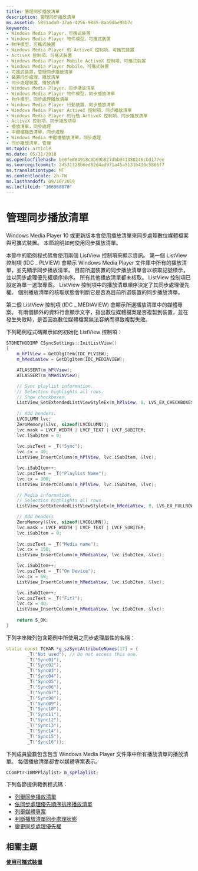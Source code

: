 ```yaml
---
title: 管理同步播放清單
description: 管理同步播放清單
ms.assetid: 5891ada0-37a6-4256-9885-8aa9dbe98b7c
keywords:
- Windows Media Player，可攜式裝置
- Windows Media Player 物件模型，可攜式裝置
- 物件模型，可攜式裝置
- Windows Media Player 的 ActiveX 控制項、可攜式裝置
- ActiveX 控制項、可攜式裝置
- Windows Media Player Mobile ActiveX 控制項、可攜式裝置
- Windows Media Player Mobile、可攜式裝置
- 可攜式裝置，管理同步播放清單
- 裝置同步處理，播放清單
- 同步處理裝置、播放清單
- Windows Media Player，同步播放清單
- Windows Media Player 物件模型，同步播放清單
- 物件模型，同步處理播放清單
- Windows Media Player 行動裝置、同步播放清單
- Windows Media Player ActiveX 控制項，同步播放清單
- Windows Media Player 的行動 ActiveX 控制項、同步播放清單
- ActiveX 控制項，同步播放清單
- 播放清單，同步處理
- 中繼檔播放清單，同步處理
- Windows Media 中繼檔播放清單，同步處理
- 同步播放清單，管理
ms.topic: article
ms.date: 05/31/2018
ms.openlocfilehash: be0fe084918c0b69b827dbb941388246cbd177ee
ms.sourcegitcommit: 2d531328b6ed82d4ad971a45a5131b430c5866f7
ms.translationtype: MT
ms.contentlocale: zh-TW
ms.lasthandoff: 09/16/2019
ms.locfileid: "106968870"
---
```

# <a name="managing-synchronization-playlists"></a>管理同步播放清單

Windows Media Player 10 或更新版本會使用播放清單來同步處理數位媒體檔案與可攜式裝置。 本節說明如何使用同步播放清單。

本節中的範例程式碼會使用兩個 ListView 控制項來顯示資訊。 第一個 ListView 控制項 (IDC \_ PLVIEW) 會顯示 Windows Media Player 文件庫中所有的播放清單，並先顯示同步播放清單。 目前所選裝置的同步播放清單會以核取記號標示，並以同步處理優先權順序排序。 所有其他播放清單都未核取。 ListView 控制項已設定為單一選取專案。 ListView 控制項中的播放清單順序決定了其同步處理優先權。 個別播放清單的核取狀態會判斷它是否為目前所選裝置的同步播放清單。

第二個 ListView 控制項 (IDC \_ MEDIAVIEW) 會顯示所選播放清單中的媒體專案。 有兩個額外的資料行會顯示文字，指出數位媒體檔案是否複製到裝置，並在發生失敗時，是否因為數位媒體檔案無法容納而導致複製失敗。

下列範例程式碼顯示如何初始化 ListView 控制項：


```C++
STDMETHODIMP CSyncSettings::InitListView()
{
    m_hPlView = GetDlgItem(IDC_PLVIEW);
    m_hMediaView = GetDlgItem(IDC_MEDIAVIEW); 

    ATLASSERT(m_hPlView);
    ATLASSERT(m_hMediaView);

    // Sync playlist information.
    // Selection highlights all rows.
    // Show checkboxes.
    ListView_SetExtendedListViewStyleEx(m_hPlView, 0, LVS_EX_CHECKBOXES | LVS_EX_FULLROWSELECT);
   
    // Add headers.
    LVCOLUMN lvc;
    ZeroMemory(&lvc, sizeof(LVCOLUMN));
    lvc.mask = LVCF_WIDTH | LVCF_TEXT | LVCF_SUBITEM; 
    lvc.iSubItem = 0;
    
    lvc.pszText = _T("Sync");
    lvc.cx = 40;
    ListView_InsertColumn(m_hPlView, lvc.iSubItem, &lvc);

    lvc.iSubItem++;
    lvc.pszText = _T("Playlist Name");
    lvc.cx = 300;
    ListView_InsertColumn(m_hPlView, lvc.iSubItem, &lvc); 

    // Media information.
    // Selection highlights all rows.
    ListView_SetExtendedListViewStyleEx(m_hMediaView, 0, LVS_EX_FULLROWSELECT);

    // Add headers
    ZeroMemory(&lvc, sizeof(LVCOLUMN));
    lvc.mask = LVCF_WIDTH | LVCF_TEXT | LVCF_SUBITEM; 
    lvc.iSubItem = 0;
    
    lvc.pszText = _T("Media name");
    lvc.cx = 150;
    ListView_InsertColumn(m_hMediaView, lvc.iSubItem, &lvc);

    lvc.iSubItem++;
    lvc.pszText = _T("On Device");
    lvc.cx = 69;
    ListView_InsertColumn(m_hMediaView, lvc.iSubItem, &lvc);  

    lvc.iSubItem++;
    lvc.pszText = _T("Fit?");
    lvc.cx = 40;
    ListView_InsertColumn(m_hMediaView, lvc.iSubItem, &lvc);  
   
    return S_OK;
}
```



下列字串陣列包含範例中所使用之同步處理屬性的名稱：


```C++
static const TCHAR *g_szSyncAttributeNames[17] = {
        _T("Not used"), // Do not access this one.
        _T("Sync01"),
        _T("Sync02"),
        _T("Sync03"),
        _T("Sync04"),
        _T("Sync05"),
        _T("Sync06"),
        _T("Sync07"),
        _T("Sync08"),
        _T("Sync09"),
        _T("Sync10"),
        _T("Sync11"),
        _T("Sync12"),
        _T("Sync13"),
        _T("Sync14"),
        _T("Sync15"),
        _T("Sync16")};
```



下列成員變數包含包含 Windows Media Player 文件庫中所有播放清單的播放清單。 每個播放清單都會以媒體專案表示。


```C++
CComPtr<IWMPPlaylist> m_spPlaylist;
```



下列各節提供範例程式碼：

-   [列舉同步播放清單](enumerating-synchronization-playlists.md)
-   [依同步處理優先順序排序播放清單](sorting-playlists-by-synchronization-priority.md)
-   [列舉媒體專案](enumerating-the-media-items.md)
-   [判斷播放清單同步處理狀態](determining-playlist-synchronization-state.md)
-   [變更同步處理優先權](changing-synchronization-priority.md)

## <a name="related-topics"></a>相關主題

<dl> <dt>

[**使用可攜式裝置**](working-with-portable-devices.md)
</dt> </dl>

 

 




